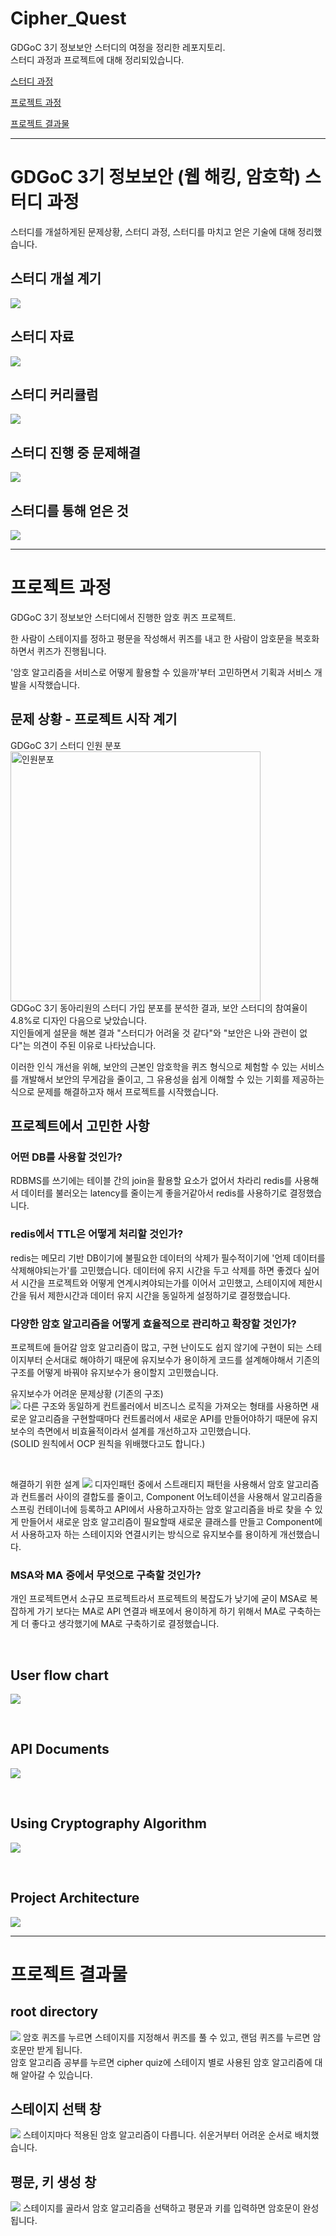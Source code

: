 # Cipher_Quest

GDGoC 3기 정보보안 스터디의 여정을 정리한 레포지토리.  
스터디 과정과 프로젝트에 대해 정리되있습니다. 

[스터디 과정](#gdgoc-3기-정보보안-웹-해킹-암호학-스터디-과정)

[프로젝트 과정](#프로젝트-과정)  

[프로젝트 결과물](#프로젝트-결과물)  


---

# GDGoC 3기 정보보안 (웹 해킹, 암호학) 스터디 과정
스터디를 개설하게된 문제상황, 스터디 과정, 스터디를 마치고 얻은 기술에 대해 정리했습니다.
## 스터디 개설 계기
![](./presentation/motivation.png)
## 스터디 자료
![](./presentation/resource.png)
## 스터디 커리큘럼
![](./presentation/curriculum.png)
## 스터디 진행 중 문제해결
![](./presentation/overcome.png)
## 스터디를 통해 얻은 것
![](./presentation/gotit.png)

---

# 프로젝트 과정
GDGoC 3기 정보보안 스터디에서 진행한 암호 퀴즈 프로젝트.  

한 사람이 스테이지를 정하고 평문을 작성해서 퀴즈를 내고 한 사람이 암호문을 복호화하면서 퀴즈가 진행됩니다.  

'암호 알고리즘을 서비스로 어떻게 활용할 수 있을까'부터 고민하면서 기획과 서비스 개발을 시작했습니다.

## 문제 상황 - 프로젝트 시작 계기
GDGoC 3기 스터디 인원 분포<br>
<img src="./presentation/chart.png" width="400" alt="인원분포"><br>
GDGoC 3기 동아리원의 스터디 가입 분포를 분석한 결과, 보안 스터디의 참여율이 4.8%로 디자인 다음으로 낮았습니다.  
지인들에게 설문을 해본 결과 "스터디가 어려울 것 같다"와 "보안은 나와 관련이 없다"는 의견이 주된 이유로 나타났습니다.

이러한 인식 개선을 위해, 보안의 근본인 암호학을 퀴즈 형식으로 체험할 수 있는 서비스를 개발해서 
보안의 무게감을 줄이고, 그 유용성을 쉽게 이해할 수 있는 기회를 제공하는 식으로 문제를 해결하고자 해서 프로젝트를 시작했습니다.


## 프로젝트에서 고민한 사항
### 어떤 DB를 사용할 것인가?
RDBMS를 쓰기에는 테이블 간의 join을 활용할 요소가 없어서 차라리 redis를 사용해서 데이터를 불러오는 latency를 
줄이는게 좋을거같아서 redis를 사용하기로 결정했습니다.
### redis에서 TTL은 어떻게 처리할 것인가?
redis는 메모리 기반 DB이기에 불필요한 데이터의 삭제가 필수적이기에 '언제 데이터를 삭제해야되는가'를
고민했습니다. 데이터에 유지 시간을 두고 삭제를 하면 좋겠다 싶어서 시간을 프로젝트와 어떻게 연계시켜야되는가를
이어서 고민했고, 스테이지에 제한시간을 둬서 제한시간과 데이터 유지 시간을 동일하게 설정하기로 결정했습니다.
### 다양한 암호 알고리즘을 어떻게 효율적으로 관리하고 확장할 것인가?
프로젝트에 들어갈 암호 알고리즘이 많고, 구현 난이도도 쉽지 않기에 구현이 되는 스테이지부터 순서대로 해야하기 때문에
 유지보수가 용이하게 코드를 설계해야해서 기존의 구조를 어떻게 바꿔야 유지보수가 용이할지 고민했습니다.

유지보수가 어려운 문제상황 (기존의 구조)<br>
![](./presentation/problemcase.png)
다른 구조와 동일하게 컨트롤러에서 비즈니스 로직을 가져오는 형태를 사용하면 새로운 알고리즘을 구현할때마다 
컨트롤러에서 새로운 API를 만들어야하기 때문에 유지보수의 측면에서 비효율적이라서 설계를 개선하고자 
고민했습니다.<br>
(SOLID 원칙에서 OCP 원칙을 위배했다고도 합니다.)

<br>

해결하기 위한 설계
![](./presentation/problemsolution.png)
디자인패턴 중에서 스트래티지 패턴을 사용해서 암호 알고리즘과 컨트롤러 사이의 결합도를 줄이고, Component 어노테이션을 사용해서 
알고리즘을 스프링 컨테이너에 등록하고 API에서 사용하고자하는 암호 알고리즘을 바로 찾을 수 있게 만들어서 새로운 암호 알고리즘이 필요할때 새로운 
클래스를 만들고 Component에서 사용하고자 하는 스테이지와 연결시키는 방식으로 유지보수를 용이하게 개선했습니다.

### MSA와 MA 중에서 무엇으로 구축할 것인가?
개인 프로젝트면서 소규모 프로젝트라서 프로젝트의 복잡도가 낮기에 굳이 MSA로 복잡하게 가기 보다는
MA로 API 연결과 배포에서 용이하게 하기 위해서 MA로 구축하는게 더 좋다고 생각했기에 MA로 구축하기로 결정했습니다.

<br>

## User flow chart
![](./presentation/cq_fc.png)

<br>

##  API Documents
![](./presentation/APIspecification.png)

<br>

## Using Cryptography Algorithm
![](./presentation/cq_algo.png)

<br>

## Project Architecture
![](./presentation/cq_pa.png)

---

# 프로젝트 결과물

## root directory
![](./product/root.png)
암호 퀴즈를 누르면 스테이지를 지정해서 퀴즈를 풀 수 있고, 랜덤 퀴즈를 누르면 암호문만 받게 됩니다.<br>
암호 알고리즘 공부를 누르면 cipher quiz에 스테이지 별로 사용된 암호 알고리즘에 대해 알아갈 수 있습니다.

## 스테이지 선택 창
![](./product/selectstage.png)
스테이지마다 적용된 암호 알고리즘이 다릅니다. 쉬운거부터 어려운 순서로 배치했습니다.

## 평문, 키 생성 창
![](./product/create.png)
스테이지를 골라서 암호 알고리즘을 선택하고 평문과 키를 입력하면 암호문이 완성됩니다.
